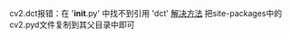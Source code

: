 cv2.dct报错：在 '__init__.py' 中找不到引用 'dct'
[解决方法](https://blog.csdn.net/hxm_520/article/details/121172546)
把site-packages中的cv2.pyd文件复制到其父目录中即可